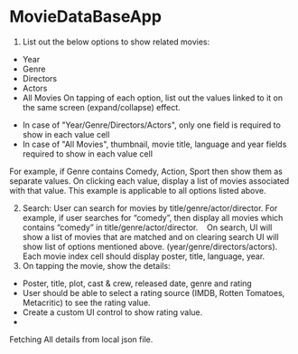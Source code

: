 # MovieDataBaseApp

1. List out the below options to show related movies:
* Year
* Genre
* Directors
* Actors
* All Movies
On tapping of each option, list out the values linked to it on the same screen (expand/collapse) effect. 
- In case of "Year/Genre/Directors/Actors", only one field is required to show in each value cell
- In case of "All Movies", thumbnail, movie title, language and year fields required to show in each value cell

For example, if Genre contains Comedy, Action, Sport then show them as separate values. On clicking each value, display a list of movies associated with that value. This example is applicable to all options listed above.

2. Search: User can search for movies by title/genre/actor/director. For example, if user searches for “comedy”, then display all movies which contains “comedy” in title/genre/actor/director. 
 
On search, UI will show a list of movies that are matched and on clearing search UI will show list of options mentioned above. (year/genre/directors/actors). Each movie index cell should display poster, title, language, year.
 
3. On tapping the movie, show the details:
* Poster, title, plot, cast & crew, released date, genre and rating
* User should be able to select a rating source (IMDB, Rotten Tomatoes, Metacritic) to see the rating value. 
* Create a custom UI control to show rating value.
* 
Fetching All details from local json file.
